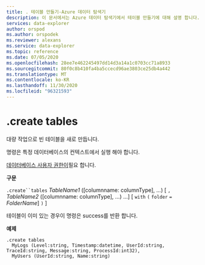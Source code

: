 ```yaml
---
title: . 테이블 만들기-Azure 데이터 탐색기
description: 이 문서에서는 Azure 데이터 탐색기에서 테이블 만들기에 대해 설명 합니다.
services: data-explorer
author: orspod
ms.author: orspodek
ms.reviewer: alexans
ms.service: data-explorer
ms.topic: reference
ms.date: 07/05/2020
ms.openlocfilehash: 28ee7e462245497dd14d3a14a1c0703cc71a8933
ms.sourcegitcommit: 80f0c8b410fa4ba5ccecd96ae3803ce25db4a442
ms.translationtype: MT
ms.contentlocale: ko-KR
ms.lasthandoff: 11/30/2020
ms.locfileid: "96321593"
---
```

# <a name="create-tables"></a>.create tables

대량 작업으로 빈 테이블을 새로 만듭니다.

명령은 특정 데이터베이스의 컨텍스트에서 실행 해야 합니다.

[데이터베이스 사용자 권한이](../management/access-control/role-based-authorization.md)필요 합니다.

**구문**

`.create``tables` *TableName1* ([columnname: columnType], ...) [ `,` *TableName2* ([columnname: columnType], ...) ...] [ `with` `(` `folder` `=` *FolderName*] `)` ]

테이블이 이미 있는 경우이 명령은 success를 반환 합니다.
 
**예제** 

```kusto
.create tables 
  MyLogs (Level:string, Timestamp:datetime, UserId:string, TraceId:string, Message:string, ProcessId:int32),
  MyUsers (UserId:string, Name:string)
```
